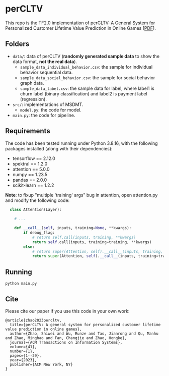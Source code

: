 # perCLTV

This repo is the TF2.0 implementation of perCLTV: A General System for Personalized Customer Lifetime Value Prediction in Online Games [[PDF](https://dl.acm.org/doi/abs/10.1145/3530012)].

## Folders

- `data/`: data of perCLTV (**randomly generated sample data** to show the data format, **not the real data**).
  - `sample_data_individual_behavior.csv`: the sample for individual behavior sequential data.
  - `sample_data_social_behavior.csv`: the sample for social behavior graph data.
  - `sample_data_label.csv`: the sample data for label, where label1 is churn label (binary classification) and label2 is payment label (regression).
- `src/`: implementations of MSDMT.
  - `model.py`: the code for model.
- `main.py`: the code for pipeline.

## Requirements

The code has been tested running under Python 3.8.16, with the following packages installed (along with their dependencies):

- tensorflow == 2.12.0
- spektral == 1.2.0
- attention == 5.0.0
- numpy == 1.23.5
- pandas == 2.0.0
- scikit-learn == 1.2.2

**Note**: to fixup "multiple 'training' args" bug in attention, open attention.py and modify the following code:

```python
  class Attention(Layer):
    
    # ...

    def __call__(self, inputs, training=None, **kwargs):
        if debug_flag:
            # return self.call(inputs, training, **kwargs)
            return self.call(inputs, training=training, **kwargs)
        else:
            # return super(Attention, self).__call__(inputs, training, **kwargs)
            return super(Attention, self).__call__(inputs, training=training, **kwargs)

```

## Running

```shell
python main.py 
```

## Cite

Please cite our paper if you use this code in your own work:

```text
@article{zhao2023percltv,
  title={perCLTV: A general system for personalized customer lifetime value prediction in online games},
  author={Zhao, Shiwei and Wu, Runze and Tao, Jianrong and Qu, Manhu and Zhao, Minghao and Fan, Changjie and Zhao, Hongke},
  journal={ACM Transactions on Information Systems},
  volume={41},
  number={1},
  pages={1--29},
  year={2023},
  publisher={ACM New York, NY}
}
```
